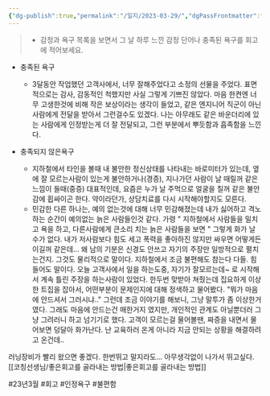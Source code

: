 ```yaml
---
{"dg-publish":true,"permalink":"/일지/2023-03-29/","dgPassFrontmatter":true}
---
```



> - 감정과 욕구 목록을 보면서 그 날 하루 느낀 감정 단어나 충족된 욕구를 회고에 적어보세요.

- 충족된 욕구
	- 3달동안 작업했던 고객사에서, 너무 잘해주었다고 소정의 선물을 주었다. 표면적으로는 감사, 감동적인 척했지만 사실 그렇게 기쁘진 않았다. 마음 한켠엔 너무 고생한것에 비해 작은 보상이라는 생각이 들었고, 같은 엔지니어 직군이 아닌 사람에게 전달을 받아서 그런걸수도 있겠다. 나는 아무래도 같은 바운더리에 있는 사람에게 인정받는게 더 잘 전달되고, 그런 부분에서 뿌듯함과 흡족함을 느낀다.
	
- 충족되지 않은욕구
	- 지하철에서 타인을 볼때 내 불안한 정신상태를 나타내는 바로미터가 있는데, 옆에 잘 모르는사람이 있는게 불안하거나(경증), 지나가던 사람이 날 때릴꺼 같은 느낌이 들때(중증) 대표적인데, 요즘은 누가 날 주먹으로 얼굴을 칠꺼 같은 불안감에 휩싸이곤 한다. 약이라던가, 상담치료를 다시 시작해야할지도 모른다. 
	- 민감한 다른 하나는, 예의 없는것에 대해 너무 민감해졌는데 내가 싫어하고 격노하는 순간이 예의없는 늙은 사람들인것 같다. 가령 " 지하철에서 사람들을 밀치고 욕을 하고, 다른사람에게 큰소리 치는 늙은 사람들을 보면 " 그렇게 화가 날수가 없다. 내가 저사람보다 힘도 세고 폭력을 좋아하진 않지만 싸우면 어떻게든 이길꺼 같은데... 왜 남의 기분은 신경도 안쓰고 자기의 주장만 일방적으로 펼치는건지. 그것도 물리적으로 말이다. 지하철에서 조금 불편해도 참는다 다들. 힘들어도 말이다. 오늘 고객사에서 일을 하는도중, 자기가 잘모르는데~ 로 시작해서 계속 틀린 주장을 하는사람이 있었다. 한두번 맞받아 쳐줬는데 집요하게 이상한 트집을 잡아서, 어떤부분이 문제인지에 대해 정색하고 물어봤다. "뭐가 마음에 안드셔서 그러시냐.." 그런데 조금 이야기를 해보니, 그냥 말투가 좀 이상한거였다. 그래도 마음에 안드는건 매한거지 였지만, 개인적인 관계도 아닐뿐더러 그냥 그려러니 하고 넘기기로 했다. 고객이 모르는걸 물어볼땐, 짜증을 내면서 물어보면 덩달아 화가난다. 난 교육하러 온게 아니라 지금 안되는 상황을 해결하려고 온건데..

러닝장비가 빨리 왔으면 좋겠다. 한번뛰고 말지라도... 아무생각없이 나가서 뛰고싶다.
[[코칭선생님/좋은회고를 골라내는 방법\|좋은회고를 골라내는 방법]]


#23년3월 #회고 #인정욕구 #불편함

